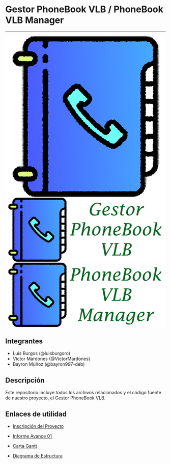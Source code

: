# Gestor PhoneBook VLB / PhoneBook VLB Manager
***
<img src="/archivos/icono_phonebook_nuevo.png">
<img src="/archivos/logo_phonebook.png">
<img src="/archivos/logo_phonebook_en.png">

## Integrantes
* Luis Burgos (@luisburgoro)
* Víctor Mardones (@VictorMardones)
* Bayron Muñoz (@bayron997-deb)

## Descripción
Este repositorio incluye todos los archivos relacionados y el código fuente de nuestro proyecto, el Gestor PhoneBook VLB.

## Enlaces de utilidad

* [Inscripción del Proyecto](https://docs.google.com/document/d/1UqjoCSdfizj1QyxhXLpptA3OIQOy386QJaoXjmE379E/edit?usp=sharing)

* [Informe Avance 01](https://drive.google.com/file/d/1chdxzxu8_79bxgB0mlFJHnqTxnIppITO/view?usp=sharing)

* [Carta Gantt](https://app.ganttpro.com/shared/token/5088777d9fefb3c17b18fa39a815528dfeffe260aa6eda752877a197ed78cc39/540408)

* [Diagrama de Estructura](https://docs.google.com/drawings/d/1hd4YHceJR3SvHM320ALIMN6bfhUhFbo2lYSMqHg369s/edit?usp=sharing)
